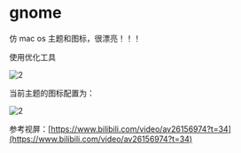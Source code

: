 # gnome

仿 mac os 主题和图标，很漂亮！！！

使用优化工具

![2](http://ww1.sinaimg.cn/large/006alGmrgy1g012wyhm8pj308q0530tk.jpg)

当前主题的图标配置为：

![2](http://ww1.sinaimg.cn/large/006alGmrgy1g012zw8f02j31160efjtc.jpg)

参考视屏：[https://www.bilibili.com/video/av26156974?t=34](https://www.bilibili.com/video/av26156974?t=34)